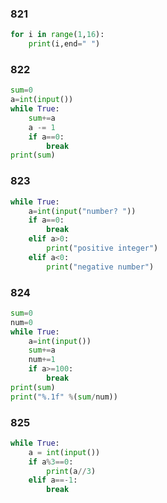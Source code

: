 ### 821
```python
for i in range(1,16):
    print(i,end=" ")
```

### 822
```python
sum=0
a=int(input())
while True:
    sum+=a
    a -= 1
    if a==0:
        break
print(sum)
```

### 823
```python
while True:
    a=int(input("number? "))
    if a==0:
        break
    elif a>0:
        print("positive integer")
    elif a<0:
        print("negative number")
```

### 824 
```python
sum=0
num=0
while True:
    a=int(input())
    sum+=a
    num+=1
    if a>=100:
        break
print(sum)
print("%.1f" %(sum/num))
```

### 825
```python
while True:
    a = int(input())
    if a%3==0:
        print(a//3)
    elif a==-1:
        break
 ```
